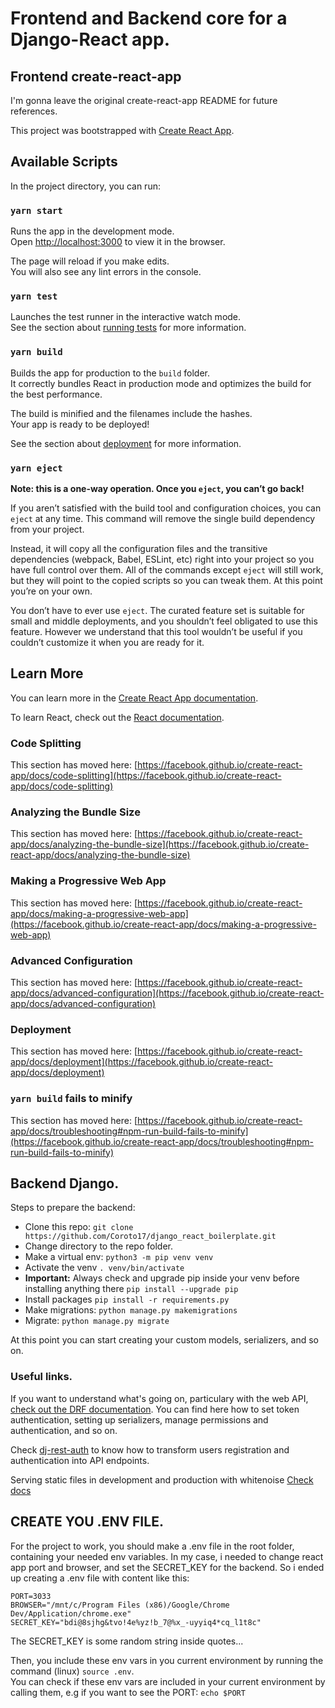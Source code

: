 # Frontend and Backend core for a Django-React app.

## Frontend create-react-app

I'm gonna leave the original create-react-app README for future references.

This project was bootstrapped with [Create React App](https://github.com/facebook/create-react-app).

## Available Scripts

In the project directory, you can run:

### `yarn start`

Runs the app in the development mode.\
Open [http://localhost:3000](http://localhost:3000) to view it in the browser.

The page will reload if you make edits.\
You will also see any lint errors in the console.

### `yarn test`

Launches the test runner in the interactive watch mode.\
See the section about [running tests](https://facebook.github.io/create-react-app/docs/running-tests) for more information.

### `yarn build`

Builds the app for production to the `build` folder.\
It correctly bundles React in production mode and optimizes the build for the best performance.

The build is minified and the filenames include the hashes.\
Your app is ready to be deployed!

See the section about [deployment](https://facebook.github.io/create-react-app/docs/deployment) for more information.

### `yarn eject`

**Note: this is a one-way operation. Once you `eject`, you can’t go back!**

If you aren’t satisfied with the build tool and configuration choices, you can `eject` at any time. This command will remove the single build dependency from your project.

Instead, it will copy all the configuration files and the transitive dependencies (webpack, Babel, ESLint, etc) right into your project so you have full control over them. All of the commands except `eject` will still work, but they will point to the copied scripts so you can tweak them. At this point you’re on your own.

You don’t have to ever use `eject`. The curated feature set is suitable for small and middle deployments, and you shouldn’t feel obligated to use this feature. However we understand that this tool wouldn’t be useful if you couldn’t customize it when you are ready for it.

## Learn More

You can learn more in the [Create React App documentation](https://facebook.github.io/create-react-app/docs/getting-started).

To learn React, check out the [React documentation](https://reactjs.org/).

### Code Splitting

This section has moved here: [https://facebook.github.io/create-react-app/docs/code-splitting](https://facebook.github.io/create-react-app/docs/code-splitting)

### Analyzing the Bundle Size

This section has moved here: [https://facebook.github.io/create-react-app/docs/analyzing-the-bundle-size](https://facebook.github.io/create-react-app/docs/analyzing-the-bundle-size)

### Making a Progressive Web App

This section has moved here: [https://facebook.github.io/create-react-app/docs/making-a-progressive-web-app](https://facebook.github.io/create-react-app/docs/making-a-progressive-web-app)

### Advanced Configuration

This section has moved here: [https://facebook.github.io/create-react-app/docs/advanced-configuration](https://facebook.github.io/create-react-app/docs/advanced-configuration)

### Deployment

This section has moved here: [https://facebook.github.io/create-react-app/docs/deployment](https://facebook.github.io/create-react-app/docs/deployment)

### `yarn build` fails to minify

This section has moved here: [https://facebook.github.io/create-react-app/docs/troubleshooting#npm-run-build-fails-to-minify](https://facebook.github.io/create-react-app/docs/troubleshooting#npm-run-build-fails-to-minify)

## Backend Django.

Steps to prepare the backend:

* Clone this repo: `git clone https://github.com/Coroto17/django_react_boilerplate.git`
* Change directory to the repo folder.
* Make a virtual env: `python3 -m pip venv venv`
* Activate the venv `. venv/bin/activate`
* **Important:** Always check and upgrade pip inside your venv before installing anything there `pip install --upgrade pip`
* Install packages `pip install -r requirements.py`
* Make migrations: `python manage.py makemigrations`
* Migrate: `python manage.py migrate`

At this point you can start creating your custom models, serializers, and so on.

### Useful links.

If you want to understand what's going on, particulary with the web API, [check out the DRF documentation](https://www.django-rest-framework.org/). You can find here how to set token authentication, setting up serializers, manage permissions and authentication, and so on.

Check [dj-rest-auth](https://dj-rest-auth.readthedocs.io/en/latest/index.html) to know how to transform users registration and authentication into API endpoints.

Serving static files in development and production with whitenoise [Check docs](http://whitenoise.evans.io/en/stable/index.html)

## CREATE YOU .ENV FILE.

For the project to work, you should make a .env file in the root folder, containing your needed env variables. In my case, i needed to change react app port and browser, and set the SECRET_KEY for the backend. So i ended up creating a .env file with content like this:
```
PORT=3033
BROWSER="/mnt/c/Program Files (x86)/Google/Chrome Dev/Application/chrome.exe"
SECRET_KEY="bdi@8sjhg&tvo!4e%yz!b_7@%x_-uyyiq4*cq_l1t8c"
```
The SECRET_KEY is some random string inside quotes...

Then, you include these env vars in you current environment by running the command (linux) `source .env`.  
You can check if these env vars are included in your current environment by calling them, e.g if you want to see the PORT: `echo $PORT`

